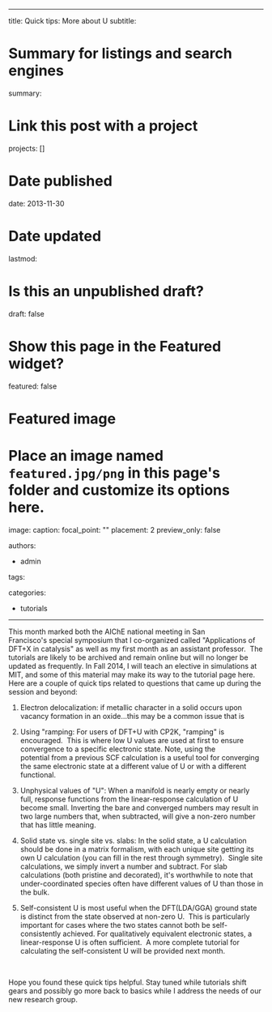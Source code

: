 
---
title: Quick tips: More about U
subtitle: 

# Summary for listings and search engines
summary: 

# Link this post with a project
projects: []

# Date published
date: 2013-11-30

# Date updated
lastmod: 

# Is this an unpublished draft?
draft: false

# Show this page in the Featured widget?
featured: false

# Featured image
# Place an image named `featured.jpg/png` in this page's folder and customize its options here.
image:
  caption: 
  focal_point: ""
  placement: 2
  preview_only: false

authors:
- admin

tags:

categories:
- tutorials

---
This month marked both the AIChE national meeting in San Francisco's special symposium that I co-organized called "Applications of DFT+X in catalysis" as well as my first month as an assistant professor.  The tutorials are likely to be archived and remain online but will no longer be updated as frequently. In Fall 2014, I will teach an elective in simulations at MIT, and some of this material may make its way to the tutorial page here. Here are a couple of quick tips related to questions that came up during the session and beyond:


1. Electron delocalization: if metallic character in a solid occurs upon vacancy formation in an oxide...this may be a common issue that is 


2. Using "ramping: For users of DFT+U with CP2K, "ramping" is encouraged.  This is where low U values are used at first to ensure convergence to a specific electronic state. Note, using the potential from a previous SCF calculation is a useful tool for converging the same electronic state at a different value of U or with a different functional.


3. Unphysical values of "U": When a manifold is nearly empty or nearly full, response functions from the linear-response calculation of U become small. Inverting the bare and converged numbers may result in two large numbers that, when subtracted, will give a non-zero number that has little meaning.  


4. Solid state vs. single site vs. slabs: In the solid state, a U calculation should be done in a matrix formalism, with each unique site getting its own U calculation (you can fill in the rest through symmetry).  Single site calculations, we simply invert a number and subtract. For slab calculations (both pristine and decorated), it's worthwhile to note that under-coordinated species often have different values of U than those in the bulk. 


5. Self-consistent U is most useful when the DFT(LDA/GGA) ground state is distinct from the state observed at non-zero U.  This is particularly important for cases where the two states cannot both be self-consistently achieved. For qualitatively equivalent electronic states, a linear-response U is often sufficient.  A more complete tutorial for calculating the self-consistent U will be provided next month.


 


Hope you found these quick tips helpful. Stay tuned while tutorials shift gears and possibly go more back to basics while I address the needs of our new research group.


